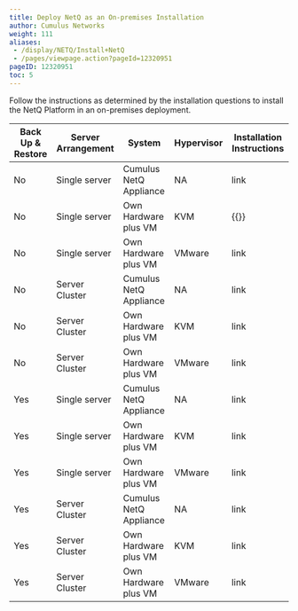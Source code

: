 ```yaml
---
title: Deploy NetQ as an On-premises Installation
author: Cumulus Networks
weight: 111
aliases:
 - /display/NETQ/Install+NetQ
 - /pages/viewpage.action?pageId=12320951
pageID: 12320951
toc: 5
---
```

Follow the instructions as determined by the installation questions to install the NetQ Platform in an on-premises deployment.

| Back Up & Restore | Server Arrangement | System | Hypervisor | Installation Instructions |
| --- | --- | --- | --- | ---|
| No | Single server | Cumulus NetQ Appliance | NA | link |
| No | Single server | Own Hardware plus VM | KVM | {{<link url="install-op-bu-ss-vm-kvm" text="Install NetQ: Option 2">}} |
| No | Single server | Own Hardware plus VM | VMware | link |
| No | Server Cluster | Cumulus NetQ Appliance | NA | link |
| No | Server Cluster | Own Hardware plus VM | KVM | link |
| No | Server Cluster | Own Hardware plus VM | VMware | link |
| Yes | Single server | Cumulus NetQ Appliance | NA | link |
| Yes | Single server | Own Hardware plus VM | KVM | link |
| Yes | Single server | Own Hardware plus VM | VMware | link |
| Yes | Server Cluster | Cumulus NetQ Appliance | NA | link |
| Yes | Server Cluster | Own Hardware plus VM | KVM | link |
| Yes | Server Cluster | Own Hardware plus VM | VMware | link |
